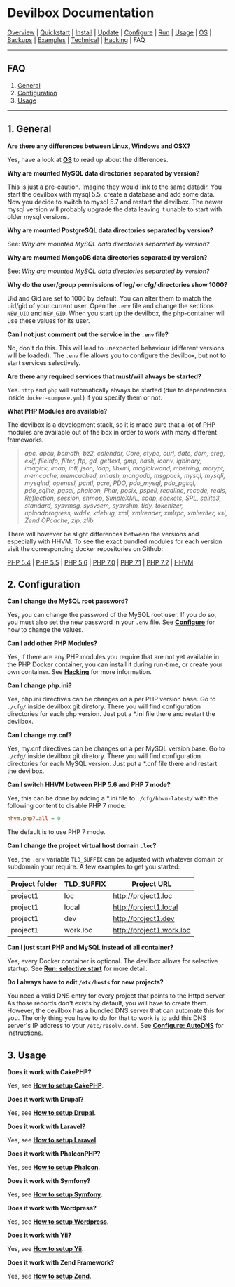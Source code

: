 # Devilbox Documentation

[Overview](README.md) |
[Quickstart](Quickstart.md) |
[Install](Install.md) |
[Update](Update.md) |
[Configure](Configure.md) |
[Run](Run.md) |
[Usage](Usage.md) |
[OS](OS.md) |
[Backups](Backups.md) |
[Examples](Examples.md) |
[Technical](Technical.md) |
[Hacking](Hacking.md) |
FAQ

---

## FAQ

1. [General](#1-general)
2. [Configuration](#2-configuration)
3. [Usage](#3-usage)

---

## 1. General

**Are there any differences between Linux, Windows and OSX?**

Yes, have a look at **[OS](OS.md)** to read up about the differences.

**Why are mounted MySQL data directories separated by version?**

This is just a pre-caution. Imagine they would link to the same datadir. You start the devilbox with mysql 5.5, create a database and add some data. Now you decide to switch to mysql 5.7 and restart the devilbox. The newer mysql version will probably upgrade the data leaving it unable to start with older mysql versions.

**Why are mounted PostgreSQL data directories separated by version?**

See: *Why are mounted MySQL data directories separated by version?*

**Why are mounted MongoDB data directories separated by version?**

See: *Why are mounted MySQL data directories separated by version?*

**Why do the user/group permissions of log/ or cfg/ directories show 1000?**

Uid and Gid are set to 1000 by default. You can alter them to match the uid/gid of your current user. Open the `.env` file and change the sections `NEW_UID` and `NEW_GID`. When you start up the devilbox, the php-container will use these values for its user.

**Can I not just comment out the service in the `.env` file?**

No, don't do this. This will lead to unexpected behaviour (different versions will be loaded).
The `.env` file allows you to configure the devilbox, but not to start services selectively.

**Are there any required services that must/will always be started?**

Yes. `http` and `php` will automatically always be started (due to dependencies inside `docker-compose.yml`) if you specify them or not.

**What PHP Modules are available?**

The devilbox is a development stack, so it is made sure that a lot of PHP modules are available out of the box in order to work with many different frameworks.

> *apc, apcu, bcmath, bz2, calendar, Core, ctype, curl, date, dom, ereg, exif, fileinfo, filter, ftp, gd, gettext, gmp, hash, iconv, igbinary, imagick, imap, intl, json, ldap, libxml, magickwand, mbstring, mcrypt, memcache, memcached, mhash, mongodb, msgpack, mysql, mysqli, mysqlnd, openssl, pcntl, pcre, PDO, pdo_mysql, pdo_pgsql, pdo_sqlite, pgsql, phalcon, Phar, posix, pspell, readline, recode, redis, Reflection, session, shmop, SimpleXML, soap, sockets, SPL, sqlite3, standard, sysvmsg, sysvsem, sysvshm, tidy, tokenizer, uploadprogress, wddx, xdebug, xml, xmlreader, xmlrpc, xmlwriter, xsl, Zend OPcache, zip, zlib*

There will however be slight differences between the versions and especially with HHVM. To see the exact bundled modules for each version visit the corresponding docker repositories on Github:

[PHP 5.4](https://github.com/cytopia/docker-php-fpm-5.4) |
[PHP 5.5](https://github.com/cytopia/docker-php-fpm-5.5) |
[PHP 5.6](https://github.com/cytopia/docker-php-fpm-5.6) |
[PHP 7.0](https://github.com/cytopia/docker-php-fpm-7.0) |
[PHP 7.1](https://github.com/cytopia/docker-php-fpm-7.1) |
[PHP 7.2](https://github.com/cytopia/docker-php-fpm-7.2) |
[HHVM](https://github.com/cytopia/docker-hhvm-latest)


## 2. Configuration

**Can I change the MySQL root password?**

Yes, you can change the password of the MySQL root user. If you do so, you must also set the new password in your `.env` file. See **[Configure](Configure.md)** for how to change the values.

**Can I add other PHP Modules?**

Yes, if there are any PHP modules you require that are not yet available in the PHP Docker container, you can install it during run-time, or create your own container. See **[Hacking](Hacking.md)** for more information.

**Can I change php.ini?**

Yes, php.ini directives can be changes on a per PHP version base. Go to `./cfg/` inside devilbox git diretory. There you will find configuration directories for each php version. Just put a \*.ini file there and restart the devilbox.

**Can I change my.cnf?**

Yes, my.cnf directives can be changes on a per MySQL version base. Go to `./cfg/` inside devilbox git diretory. There you will find configuration directories for each MySQL version. Just put a \*.cnf file there and restart the devilbox.

**Can I switch HHVM between PHP 5.6 and PHP 7 mode?**

Yes, this can be done by adding a \*.ini file to `./cfg/hhvm-latest/` with the following content to disable PHP 7 mode:

```ini
hhvm.php7.all = 0
```
The default is to use PHP 7 mode.

**Can I change the project virtual host domain `.loc`?**

Yes, the `.env` variable `TLD_SUFFIX` can be adjusted with whatever domain or subdomain your require. A few examples to get you started:

| Project folder | TLD_SUFFIX | Project URL              |
|----------------|------------|--------------------------|
| project1       | loc        | http://project1.loc      |
| project1       | local      | http://project1.local    |
| project1       | dev        | http://project1.dev      |
| project1       | work.loc   | http://project1.work.loc |

**Can I just start PHP and MySQL instead of all container?**

Yes, every Docker container is optional. The devilbox allows for selective startup. See **[Run: selective start](Run.md#13-selective-start)** for more detail.

**Do I always have to edit `/etc/hosts` for new projects?**

You need a valid DNS entry for every project that points to the Httpd server. As those records don't exists by default, you will have to create them. However, the devilbox has a bundled DNS server that can automate this for you. The only thing you have to do for that to work is to add this DNS server's IP address to your `/etc/resolv.conf`. See **[Configure: AutoDNS](Configure.md#62-auto-dns)** for instructions.

## 3. Usage

**Does it work with CakePHP?**

Yes, see **[How to setup CakePHP](Examples.md#2-setup-cakephp)**.

**Does it work with Drupal?**

Yes, see **[How to setup Drupal](Examples.md#3-setup-drupal)**.

**Does it work with Laravel?**

Yes, see **[How to setup Laravel](Examples.md#4-setup-laravel)**.

**Does it work with PhalconPHP?**

Yes, see **[How to setup Phalcon](Examples.md#5-setup-phalcon)**.

**Does it work with Symfony?**

Yes, see **[How to setup Symfony](Examples.md#6-setup-symfony)**.

**Does it work with Wordpress?**

Yes, see **[How to setup Wordpress](Examples.md#7-setup-wordpress)**.

**Does it work with Yii?**

Yes, see **[How to setup Yii](Examples.md#8-setup-yii)**.

**Does it work with Zend Framework?**

Yes, see **[How to setup Zend](Examples.md#9-setup-zend)**.

